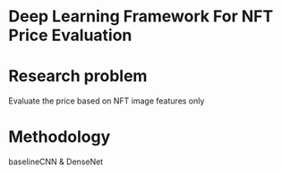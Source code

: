 # Deep Learning Framework For NFT Price Evaluation

# Research problem 
Evaluate the price based on NFT image features only

# Methodology
baselineCNN & DenseNet

